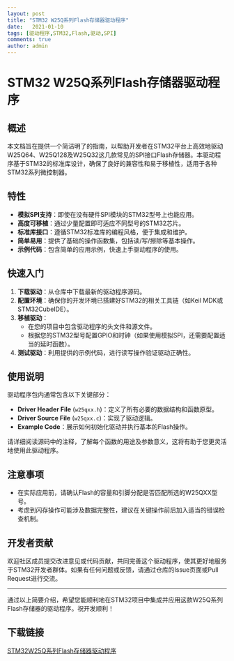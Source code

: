 ```yaml
---
layout: post
title: "STM32 W25Q系列Flash存储器驱动程序"
date:   2021-01-10
tags: [驱动程序,STM32,Flash,驱动,SPI]
comments: true
author: admin
---
```

# STM32 W25Q系列Flash存储器驱动程序

## 概述

本文档旨在提供一个简洁明了的指南，以帮助开发者在STM32平台上高效地驱动W25Q64、W25Q128及W25Q32这几款常见的SPI接口Flash存储器。本驱动程序基于STM32的标准库设计，确保了良好的兼容性和易于移植性，适用于各种STM32系列微控制器。

## 特性

- **模拟SPI支持**：即使在没有硬件SPI模块的STM32型号上也能应用。
- **高度可移植**：通过少量配置即可适应不同型号的STM32芯片。
- **标准库接口**：遵循STM32标准库的编程风格，便于集成和维护。
- **简单易用**：提供了基础的操作函数集，包括读/写/擦除等基本操作。
- **示例代码**：包含简单的应用示例，快速上手驱动程序的使用。

## 快速入门

1. **下载驱动**：从仓库中下载最新的驱动程序源码。
2. **配置环境**：确保你的开发环境已搭建好STM32的相关工具链（如Keil MDK或STM32CubeIDE）。
3. **移植驱动**：
   - 在您的项目中包含驱动程序的头文件和源文件。
   - 根据您的STM32型号配置GPIO和时钟（如果使用模拟SPI，还需要配置适当的延时函数）。
4. **测试驱动**：利用提供的示例代码，进行读写操作验证驱动正确性。

## 使用说明

驱动程序包内通常包含以下关键部分：

- **Driver Header File** (`w25qxx.h`)：定义了所有必要的数据结构和函数原型。
- **Driver Source File** (`w25qxx.c`)：实现了驱动逻辑。
- **Example Code**：展示如何初始化驱动并执行基本的Flash操作。

请详细阅读源码中的注释，了解每个函数的用途及参数意义，这将有助于您更灵活地使用此驱动程序。

## 注意事项

- 在实际应用前，请确认Flash的容量和引脚分配是否匹配所选的W25QXX型号。
- 考虑到闪存操作可能涉及数据完整性，建议在关键操作前后加入适当的错误检查机制。

## 开发者贡献

欢迎社区成员提交改进意见或代码贡献，共同完善这个驱动程序，使其更好地服务于STM32开发者群体。如果有任何问题或反馈，请通过仓库的Issue页面或Pull Request进行交流。

---

通过以上简要介绍，希望您能顺利地在STM32项目中集成并应用这款W25Q系列Flash存储器的驱动程序。祝开发顺利！

## 下载链接

[STM32W25Q系列Flash存储器驱动程序](https://pan.quark.cn/s/9a5aef0b89ab)